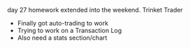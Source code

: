 day 27 homework extended into the weekend. Trinket Trader

- Finally got auto-trading to work
- Trying to work on a Transaction Log
- Also need a stats section/chart